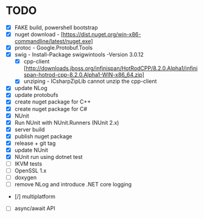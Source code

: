 # TODO

* [x] FAKE build, powershell bootstrap
* [x] nuget download - [https://dist.nuget.org/win-x86-commandline/latest/nuget.exe]
* [x] protoc - Google.Protobuf.Tools
* [x] swig - Install-Package swigwintools -Version 3.0.12
  * [x] cpp-client [http://downloads.jboss.org/infinispan/HotRodCPP/8.2.0.Alpha1/infinispan-hotrod-cpp-8.2.0.Alpha1-WIN-x86_64.zip]
  * [x] unziping - ICsharpZipLib cannot unzip the cpp-client
* [x] update NLog
* [x] update protobufs
* [x] create nuget package for C++
* [x] create nuget package for C#
* [x] NUnit
* [x] Run NUnit with NUnit.Runners (NUnit 2.x)
* [x] server build
* [x] publish nuget package
* [x] release + git tag
* [x] update NUnit
* [x] NUnit run using dotnet test
* [ ] IKVM tests
* [ ] OpenSSL 1.x
* [ ] doxygen
* [ ] remove NLog and introduce .NET core logging
* [/] multiplatform
* [ ] async/await API